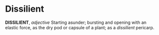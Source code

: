 # Dissilient

**DISSILIENT**, _adjective_ Starting asunder; bursting and opening with an elastic force, as the dry pod or capsule of a plant; as a _dissilient_ pericarp.